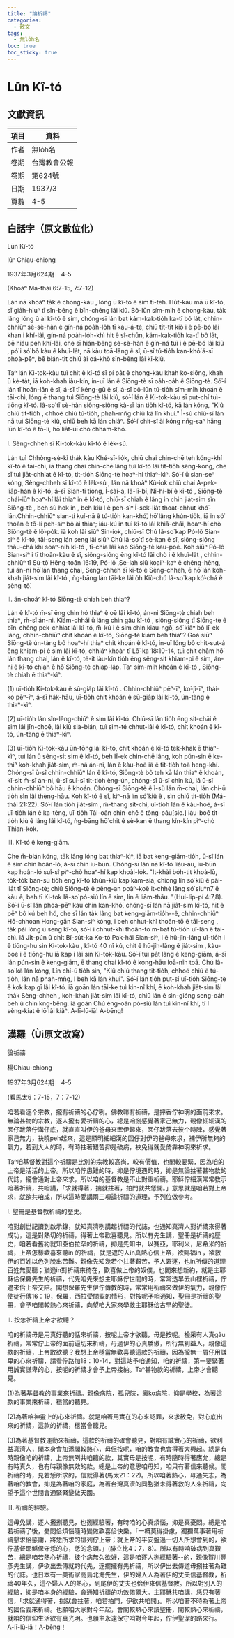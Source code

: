 ```yaml
---
title: "論祈禱"
categories:
  - 散文
tags:
  - 無lo̍h名
toc: true
toc_sticky: true
---
```


# Lūn Kî-tó

## 文獻資訊

| 項目 | 資料 |
|---|---|
| 作者 | 無lo̍h名 |
| 卷期 | 台灣教會公報 |
| 卷期 | 第624號 |
| 日期 | 1937/3 |
| 頁數 | 4-5 |

## 白話字（原文數位化）

Lūn Kî-tó

Iûⁿ Chiau-chiong

1937年3月624期    4-5

(Khoàⁿ Má-thài 6:7-15, 7:7-12)

Lán nā khoàⁿ ta̍k ê chong-kàu , lóng ū kî-tó ê sim tī-teh. Hu̍t-kàu mā ū kî-tó, sī gia̍h-hiuⁿ tī sîn-bêng ê bīn-chêng lâi kiû. Bô-lūn sím-mi̍h ê chong-kàu, ta̍k lâng lóng ū ài kî-tó ê sim, chóng-sī lán bat kám-kak-tio̍h ka-tī bô la̍t, chhin-chhiūⁿ sè-sè-hàn ê gín-ná poa̍h-lo̍h tī kau-á-té, chiū ti̍t-ti̍t kiò i ê pē-bó lâi khan i khí-lâi, gín-ná poa̍h-lo̍h-khì hit ê sî-chūn, kám-kak-tio̍h ka-tī bô la̍t, bē hiáu peh khí-lâi, che sī hián-bêng sè-sè-hàn ê gín-ná tuì i ê pē-bó lâi kiû , pó͘ i só͘ bô kàu ê khuì-la̍t, nā kàu toā-lâng ê sî, ū-sî tú-tio̍h kan-khó͘ á-sī phoà-pēⁿ, bē bián-tit chiū ài oá-khò sîn-bêng lâi kî-kiû.

Taⁿ lán Ki-tok-kàu tuì chit ê kî-tó sī pí pa̍t ê chong-kàu khah ko-siōng, khah ū kè-ta̍t, iā koh-khah iàu-kín, in-uī lán ê Siōng-tè sī oa̍h-oa̍h ê Siōng-tè. Só͘-í lán tī hoān-lān ê sî, á-sī tī kéng-gū ê sî, á-sī bô-lūn tú-tio̍h sím-mi̍h khoán ê tāi-chì, lóng ē thang tuì Siōng-tè lâi kiû, só͘-í lán ê Ki-tok-kàu sī put-chí tuì-tiōng kî-tó. Iâ-so͘ tī sè-hàn siông-siông kà-sī lán tio̍h kî-tó, kā lán kóng, "Kiû chiū tit-tio̍h , chhoē chiū tú-tio̍h, phah-mn̂g chiū kā lín khui." Ì-sù chiū-sī lán nā tuì Siōng-tè kiû, chiū beh kā lán chiâⁿ. Só͘-í chit-sî ài kóng nn̄g-saⁿ hāng lūn kî-tó ê tō-lí, hō͘ lia̍t-uī chò chham-khó.

I. Sèng-chheh sī Ki-tok-kàu kî-tó ê le̍k-sú.

Lán tuì Chhòng-sè-kì tha̍k kàu Khé-sī-lio̍k, chiū chai chin-chē teh kóng-khí kî-tó ê tāi-chì, iā thang chai chin-chē lâng tuì kî-tó lâi tit-tio̍h sêng-kong, che sī tuì jia̍t-chhiat ê kî-tó, tit-tio̍h Siōng-tè hoaⁿ-hí thiaⁿ-kìⁿ. Só͘-í ū sian-seⁿ kóng, Sèng-chheh sī kî-tó ê le̍k-sú , lán nā khoàⁿ Kū-iok chiū chai A-pek-lia̍p-hán ê kî-tó, á-sī Sian-ti tiong, Í-sài-a, Iâ-lī-bí, Nî-hi-bí ê kî-tó , Siōng-tè chái-iūⁿ hoaⁿ-hí lâi thiaⁿ in ê kî-tó, chiū-sī chiah ê lâng in chin jia̍t-sim sìn Siōng-tè , beh sù hok in , beh kiù I ê peh-sìⁿ Í-sek-lia̍t thoat-chhut khó͘-lān.Chhin-chhiūⁿ sian-ti kuí-nā ê tú-tio̍h kan-khó͘, hō͘ lâng khún-tio̍k, iā in só͘ thoân ê tō-lí peh-sìⁿ bô ài thiaⁿ; iáu-kú in tuì kî-tó lâi khiā-chāi, hoaⁿ-hí chò Siōng-tè ê lô͘-po̍k. iā koh lâi siūⁿ Sin-iok, chiū-sī Chú Iâ-so͘ kap Pó-lô Sian-siⁿ ê kî-tó, tāi-seng lán seng lâi siūⁿ Chú Iâ-so͘ tī sè-kan ê sî, siông-siông thàu-chá khì soaⁿ-nih kî-tó , tī-chia lâi kap Siōng-tè kau-poê. Koh siūⁿ Pó-lô Sian-siⁿ i tī thoân-kàu ê sî, siông-siông ēng kî-tó lâi chò i ê khuì-la̍t , chhin-chhiūⁿ tī Sù-tô͘ Hēng-toān 16:19, Pó-lô ,Se-lah siū koaiⁿ-kaⁿ ê chêng-hêng, tuì án-ni hō͘ lán thang chai, Sèng-chheh sī kî-tó ê Sèng-chheh, ē hō͘ lán koh-khah jia̍t-sim lâi kî-tó , ǹg-bāng lán tāi-ke lâi o̍h Kiù-chú Iâ-so͘ kap kó͘-chá ê sèng-tô͘.

II. án-choáⁿ kî-tó Siōng-tè chiah beh thiaⁿ?

Lán ê kî-tó m̄-sī ēng chin hó thiaⁿ ê oē lâi kî-tó, án-ni Siōng-tè chiah beh thiaⁿ, m̄-sī án-ni. Kiám-chhái ū lâng chin gâu kî-tó , siông-siông tī Siōng-tè ê bīn-chêng pek-chhiat lâi kî-tó, m̄-kú i ê sim chin kiau-ngō͘, só͘ kiâⁿ bô lī-ek lâng, chhin-chhiūⁿ chit khoán ê kî-tó, Siōng-tè kiám beh thiaⁿ? Goá siūⁿ Siōng-tè ún-tàng bô hoaⁿ-hí thiaⁿ chit khoán ê kî-tó, in-uī lóng bô chi̍t-sut-á ēng khiam-pi ê sim lâi kî-tó, chhiáⁿ khoàⁿ tī Lō͘-ka 18:10-14, tuì chit chām hō͘ lán thang chai, lán ê kî-tó, tē-it iàu-kín tio̍h ēng sêng-si̍t khiam-pi ê sim, án-ni ê kî-tó chiah ē hō͘ Siōng-tè chiap-la̍p. Taⁿ sím-mi̍h khoán ê kî-tó , Siōng-tè chiah ē thiaⁿ-kìⁿ.

(1) uī-tio̍h Ki-tok-kàu ê sū-gia̍p lâi kî-tó . Chhin-chhiūⁿ pēⁿ-īⁿ, ko͘-jî-īⁿ, thái-ko pēⁿ-īⁿ, á-sī ha̍k-hāu, uī-tio̍h chit khoán ê sū-gia̍p lâi kî-tó, ún-tàng ê thiaⁿ-kìⁿ.

(2) uī-tio̍h lán sîn-lêng-chiūⁿ ê sim lâi kî-tó. Chiū-sī lán tio̍h ēng si̍t-chāi ê sim lâi jīn-choē, lâi kiû sià-bián, tuì sim-té chhut-lâi ê kî-tó, chit khoán ê kî-tó, ún-tàng ē thiaⁿ-kìⁿ.

(3) uī-tio̍h Ki-tok-kàu ūn-tōng lâi kî-tó, chit khoán ê kî-tó tek-khak ē thiaⁿ-kìⁿ, tuì lán ū sêng-si̍t sim ê kî-tó, beh lī-ek chin-chē lâng, koh pún-sin ē ke-thiⁿ koh-khah jia̍t-sim, m̄-nā án-ni, lán ê kàu-hoē iā ē tit-tio̍h toā heng-khí. Chóng-sī ū-sî chhin-chhiūⁿ lán ê kî-tó, Siōng-tè bô teh kā lán thiaⁿ ê khoán, kî-si̍t m̄-sī án-ni, ū-sî suî-sî tit-tio̍h èng-ún, chóng-sī ū-sî chin kú, iā ū-sî chhin-chhiūⁿ bô hāu ê khoán. Chóng-sī Siōng-tè ê ì-sù lán m̄-chai, lán chí-ū tio̍h sìn lâi thèng-hāu. Koh kî-tó ê sî, kìⁿ-nā lín só͘ kiû ê , sìn chiū tit-tio̍h (Má-thài 21:22). Só͘-í lán tio̍h jia̍t-sim , m̄-thang sit-chì, uī-tio̍h lán ê kàu-hoē, á-sī uī-tio̍h lán ê ka-têng, uī-tio̍h Tâi-oân chin-chē ê tông-pâu[sic.] iáu-boē tit-tio̍h kiù ê lâng lâi kî-tó, ǹg-bāng hō͘ chit ê sè-kan ē thang kín-kín pìⁿ-chò Thian-kok.

III. Kî-tó ê keng-giām.

Che m̄-bián kóng, ta̍k lâng lóng bat thiaⁿ-kìⁿ, iā bat keng-giām-tio̍h, ū-sî lán ê sim chin hoân-ló, á-sī chin iu-būn. Chóng-sī lán nā kî-tó liáu-āu, iu-būn kap hoân-ló suî-sî pìⁿ-chò hoaⁿ-hí kap khoài-lo̍k. "It-khài bo̍h-tit khoà-lū, to̍k-to̍k bān-sū tio̍h ēng kî-tó khún-kiû kap kám-siā, chiong lín só͘ kiû ê pâi-lia̍t tī Siōng-tè; chiū Siōng-tè ê pêng-an poâⁿ-koè it-chhè lâng só͘ siuⁿn7 ē kàu ê, beh tī Ki-tok Iâ-so͘ pó-siú lín ê sim, lín ê liām-thâu. "(Hui-li̍p-pí 4:7,8). Só͘-í ū-sî lán phoà-pēⁿ kàu chin kan-khó͘, chóng-sī lán nā jia̍t-sim kî-tó, hit ê pēⁿ bô kú beh hó, che sī lán ta̍k lâng bat keng-giām-tio̍h--ê, chhin-chhiūⁿ Hō-chhoan Hong-gān Sian-siⁿ kóng, i beh chhut-khì thoân-tō ê tāi-seng , ta̍k pái lóng ū seng kî-tó, só͘-í i chhut-khì thoân-tō m̄-bat tú-tio̍h uî-lân ê tāi-chì. iā Ji̍t-pún ū chi̍t Bí-su̍t-ka Ko-tó Pak-hái Sian-siⁿ, i ê hū-jîn-lâng uī-tio̍h i ê tiōng-hu sìn Ki-tok-kàu , kî-tó 40 nî kú, chit ê hū-jîn-lâng ê jia̍t-sim , kàu-boé i ê tiōng-hu iā kap i lâi sìn Ki-tok-kàu. Só͘-í tuì pa̍t lâng ê keng-giām, á-sī lán pún-sin ê keng-giām, ē thang chai kî-tó ê kong-hāu loā-ni̍h toā. Chú Iâ-so͘ kā lán kóng, Lín chí-ū tio̍h sìn, "Kiû chiū thang tit-tio̍h, chhoē chiū ē tú-tio̍h, lán nā phah-mn̂g, I beh kā lán khui". Só͘-í lán tio̍h put-sî uī-tio̍h Siōng-tè ê kok kap gī lâi kî-tó. iā goān lán tāi-ke tuì kin-nî khí, ē koh-khah jia̍t-sim lâi tha̍k Sèng-chheh , koh-khah jia̍t-sim lâi kî-tó, chiū lán ê sìn-gióng seng-oa̍h beh ū chin kng-bêng. iā goān Chú éng-oán pó-siú lán tuì kin-nî khí, tī I sèng-kiat ê lō͘ lâi kiâⁿ. A-lī-lū-iā! A-bēng!

## 漢羅（Ùi原文改寫）

論祈禱

楊Chiau-chiong

1937年3月624期    4-5

(看馬太6：7-15，7：7-12)

咱若看逐个宗教，攏有祈禱的心佇咧。佛教嘛有祈禱，是攑香佇神明的面前來求。無論甚物的宗教，逐人攏有愛祈禱的心，總是咱捌感覺著家己無力，親像細細漢的囡仔跋落佇溝仔底，就直直叫伊的爸母來牽伊起來，囡仔跋落去彼个時陣，感覺著家己無力，袂曉peh起來，這是顯明細細漢的囡仔對伊的爸母來求，補伊所無夠的氣力，若到大人的時，有時拄著艱苦抑是破病，袂免得就愛倚靠神明來祈求。

Taⁿ咱基督教對這个祈禱是比別的宗教較高尚，較有價值，也閣較要緊，因為咱的上帝是活活的上帝。所以咱佇患難的時，抑是佇境遇的時，抑是無論拄著甚物款的代誌，攏會通對上帝來求，所以咱的基督教是不止對重祈禱。耶穌佇細漢常常教示咱著祈禱，共咱講，「求就得著，揣就拄著，拍門就共恁開。」意思就是咱若對上帝求，就欲共咱成，所以這時愛講兩三項論祈禱的道理，予列位做參考。

I. 聖冊是基督教祈禱的歷史。

咱對創世記讀到啟示錄，就知真濟咧講起祈禱的代誌，也通知真濟人對祈禱來得著成功，這是對熱切的祈禱，得著上帝歡喜聽見。所以有先生講，聖冊是祈禱的歷史，咱若看舊約就知亞伯拉罕的祈禱，抑是先知中，以賽亞，耶利米，尼希米的祈禱，上帝怎樣歡喜來聽in 的祈禱，就是遮的人in真熱心信上帝，欲賜福in ，欲救伊的百姓以色列脫出苦難。親像先知幾若个拄著艱苦，予人窘逐，也in所傳的道理百姓無愛聽；猶過in對祈禱來徛在，歡喜做上帝的奴僕。也閣來想新約，就是主耶穌佮保羅先生的祈禱，代先咱先來想主耶穌佇世間的時，常常透早去山裡祈禱，佇遮來佮上帝交陪。閣想保羅先生伊佇傳教的時，常常用祈禱來做伊的氣力，親像佇使徒行傳16：19，保羅，西拉受關監的情形，對按呢予咱通知，聖冊是祈禱的聖冊，會予咱閣較熱心來祈禱，向望咱大家來學救主耶穌佮古早的聖徒。

II. 按怎祈禱上帝才欲聽？

咱的祈禱毋是用真好聽的話來祈禱，按呢上帝才欲聽，毋是按呢。檢采有人真gâu祈禱，常常佇上帝的面前逼切來祈禱，毋過伊的心真驕傲，所行無利益人，親像這款的祈禱，上帝敢欲聽？我想上帝穩當無歡喜聽這款的祈禱，因為攏無一屑仔用謙卑的心來祈禱，請看佇路加18：10-14，對這站予咱通知，咱的祈禱，第一要緊著用誠實謙卑的心，按呢的祈禱才會予上帝接納。Taⁿ甚物款的祈禱，上帝才會聽見。

(1)為著基督教的事業來祈禱。親像病院，孤兒院，癩ko病院，抑是學校，為著這款的事業來祈禱，穩當的聽見。

(2)為著咱神靈上的心來祈禱。就是咱著用實在的心來認罪，來求赦免，對心底出來的祈禱，這款的祈禱，穩當會聽見。

(3)為著基督教運動來祈禱，這款的祈禱的確會聽見，對咱有誠實心的祈禱，欲利益真濟人，閣本身會加添閣較熱心，毋但按呢，咱的教會也會得著大興起。總是有時親像咱的祈禱，上帝無咧共咱聽的款，其實毋是按呢，有時隨時得著應允，總是有時真久，也有時親像無效的款。總是上帝的意思咱毋知，咱只有著信來聽候。閣祈禱的時，見若恁所求的，信就得著(馬太21：22)。所以咱著熱心，毋通失志，為著咱的教會，抑是為著咱的家庭，為著台灣真濟的同胞猶未得著救的人來祈禱，向望予這个世間會通緊緊變做天國。

III. 祈禱的經驗。

這毋免講，逐人攏捌聽見，也捌經驗著，有時咱的心真煩惱，抑是真憂悶。總是咱若祈禱了後，憂悶佮煩惱隨時變做歡喜佮快樂。「一概莫得掛慮，獨獨萬事著用祈禱懇求佮感謝，將恁所求的排列佇上帝；就上帝的平安盤過一切人所想會到的，欲佇基督耶穌保守恁的心，恁的念頭。」(腓立比4：7，8)。所以有時咱破病到真艱苦，總是咱若熱心祈禱，彼个病無久欲好，這是咱逐人捌經驗著--的，親像賀川豐彥先生講，伊欲出去傳就的代先，逐擺攏有先祈禱，所以伊出去傳道毋捌拄著為難的代誌。也日本有一美術家高島北海先生，伊的婦人人為著伊的丈夫信基督教，祈禱40年久，這个婦人人的熱心，到尾伊的丈夫也佮伊來信基督教。所以對別人的經驗，抑是咱本身的經驗，會通知祈禱的功效偌爾大。主耶穌共咱講，恁只有著信，「求就通得著，揣就會拄著，咱若拍門，伊欲共咱開」。所以咱著不時為著上帝的國佮義來祈禱。也願咱大家對今年起，會閣較熱心來讀聖冊，閣較熱心來祈禱，就咱的信仰生活欲有真光明。也願主永遠保守咱對今年起，佇伊聖潔的路來行。A-lī-lū-iā！A-bēng！
